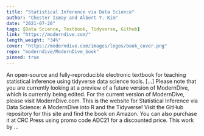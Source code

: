 ```yaml
---
title: "Statistical Inference via Data Science"
author: "Chester Ismay and Albert Y. Kim"
date: "2021-07-20"
tags: [Data Science, Textbook, Tidyverse, Github]
link: "https://moderndive.com/"
length_weight: "34%"
cover: "https://moderndive.com/images/logos/book_cover.png"
repo: "moderndive/ModernDive_book"
pinned: true
---
```


An open-source and fully-reproducible electronic textbook for teaching statistical inference using tidyverse data science tools. [...] Please note that you are currently looking at a preview of a future version of ModernDive, which is currently being edited. For the current version of ModernDive, please visit ModernDive.com. This is the website for Statistical Inference via Data Science: A ModernDive into R and the Tidyverse! Visit the GitHub repository for this site and find the book on Amazon. You can also purchase it at CRC Press using promo code ADC21 for a discounted price. This work by ...
